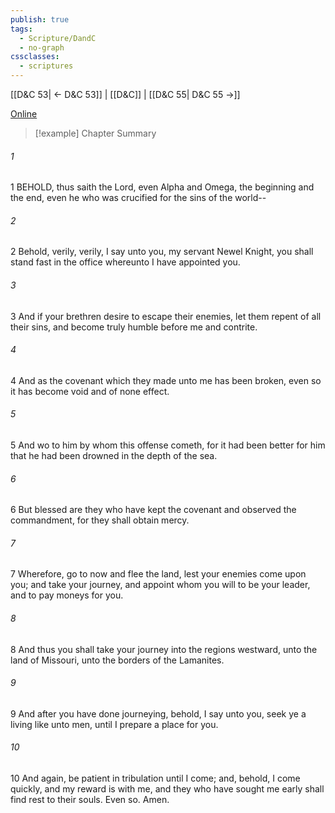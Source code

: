 ```yaml
---
publish: true
tags:
  - Scripture/DandC
  - no-graph
cssclasses:
  - scriptures
---
```

[[D&C 53| ← D&C 53]] | [[D&C]] | [[D&C 55| D&C 55 →]]

[Online](https://churchofjesuschrist.org/study/scriptures/dc-testament/dc/54?lang=eng)

>[!example] Chapter Summary
>
###### 1
1 BEHOLD, thus saith the Lord, even Alpha and Omega, the beginning and the end, even he who was crucified for the sins of the world--
###### 2
2 Behold, verily, verily, I say unto you, my servant Newel Knight, you shall stand fast in the office whereunto I have appointed you.
###### 3
3 And if your brethren desire to escape their enemies, let them repent of all their sins, and become truly humble before me and contrite.
###### 4
4 And as the covenant which they made unto me has been broken, even so it has become void and of none effect.
###### 5
5 And wo to him by whom this offense cometh, for it had been better for him that he had been drowned in the depth of the sea.
###### 6
6 But blessed are they who have kept the covenant and observed the commandment, for they shall obtain mercy.
###### 7
7 Wherefore, go to now and flee the land, lest your enemies come upon you; and take your journey, and appoint whom you will to be your leader, and to pay moneys for you.
###### 8
8 And thus you shall take your journey into the regions westward, unto the land of Missouri, unto the borders of the Lamanites.
###### 9
9 And after you have done journeying, behold, I say unto you, seek ye a living like unto men, until I prepare a place for you.
###### 10
10 And again, be patient in tribulation until I come; and, behold, I come quickly, and my reward is with me, and they who have sought me early shall find rest to their souls. Even so. Amen.




